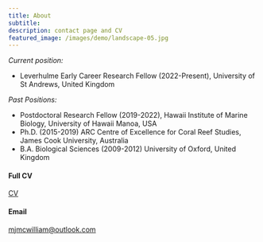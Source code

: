 ```yaml
---
title: About
subtitle:
description: contact page and CV
featured_image: /images/demo/landscape-05.jpg
---
```



*Current position:*
 - Leverhulme Early Career Research Fellow (2022-Present), University of St Andrews, United Kingdom

*Past Positions:*
 - Postdoctoral Research Fellow (2019-2022), Hawaii Institute of Marine Biology, University of Hawaii Manoa, USA
- Ph.D. (2015-2019) ARC Centre of Excellence for Coral Reef Studies, James Cook University, Australia
- B.A. Biological Sciences (2009-2012) University of Oxford, United Kingdom

#### Full CV

<a href="{{site.url}}/docs/CV_McWilliam.pdf" class="button button--large">CV</a>

#### Email

[mjmcwilliam@outlook.com](mailto:mjmcwilliam@outlook.com)
